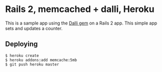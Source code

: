 Rails 2, memcached + dalli, Heroku
==================================

This is a sample app using the [Dalli gem](http://github.com/mperham/dalli) on a Rails 2 app. This simple app sets and updates a counter.

Deploying
---------

    $ heroku create
    $ heroku addons:add memcache:5mb
    $ git push heroku master

